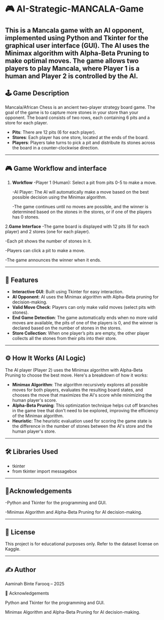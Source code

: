 # 🎮 AI-Strategic-MANCALA-Game

This is a Mancala game with an AI opponent, implemented using Python and Tkinter for the graphical user interface (GUI). The AI uses the Minimax algorithm with Alpha-Beta Pruning to make optimal moves. The game allows two players to play Mancala, where Player 1 is a human and Player 2 is controlled by the AI.
---

## 🕹️ Game Description
Mancala/African Chess is an ancient two-player strategy board game. The goal of the game is to capture more stones in your store than your opponent. The board consists of two rows, each containing 6 pits and a store for each player.

- **Pits**: There are 12 pits (6 for each player).
- **Stores**:  Each player has one store, located at the ends of the board.
- **Players**: Players take turns to pick a pit and distribute its stones across the board in a counter-clockwise direction.

---
## 🎮 Game Workflow and interface

1. **Workflow**
   -Player 1 (Human): Select a pit from pits 0-5 to make a move.
   
   -AI Player: The AI will automatically make a move based on the best possible decision using the Minimax algorithm.
   
   -The game continues until no moves are possible, and the winner is determined based on the stones in the stores, or if one of the players has 0 stones.

   
 2.**Game Interface**
   -The game board is displayed with 12 pits (6 for each player) and 2 stores (one for each player).
   
   -Each pit shows the number of stones in it.
   
   -Players can click a pit to make a move.
   
   -The game announces the winner when it ends.

---

## 🚀 Features
- **Interactive GUI**: Built using Tkinter for easy interaction.
- **AI Opponent**: AI uses the Minimax algorithm with Alpha-Beta pruning for decision-making.
- **Valid Move Check**: Players can only make valid moves (select pits with stones).
- **End Game Detection**: The game automatically ends when no more valid moves are available, the pits of one of the players is 0, and the winner is declared based on the number of stones in the stores.
- **Store Collection**: When one player’s pits are empty, the other player collects all the stones from their pits into their store.

---


## ⚙️ How It Works (AI Logic)
The AI player (Player 2) uses the Minimax algorithm with Alpha-Beta Pruning to choose the best move. Here's a breakdown of how it works:
- **Minimax Algorithm**: The algorithm recursively explores all possible moves for both players, evaluates the resulting board states, and chooses the move that maximizes the AI's score while minimizing the human player's score.
- **Alpha-Beta Pruning**: This optimization technique helps cut off branches in the game tree that don't need to be explored, improving the efficiency of the Minimax algorithm.
- **Heuristic**: The heuristic evaluation used for scoring the game state is the difference in the number of stones between the AI's store and the human player's store.

---

## 🛠️ Libraries Used
- tkinter
- from tkinter import messagebox

---
## 📌Acknowledgements
   -Python and Tkinter for the programming and GUI.
   
   -Minimax Algorithm and Alpha-Beta Pruning for AI decision-making.

---
## 📄 License
This project is for educational purposes only. Refer to the dataset license on Kaggle.

---
## ✍️ Author
Aaminah Binte Farooq – 2025









📌 Acknowledgements

Python and Tkinter for the programming and GUI.

Minimax Algorithm and Alpha-Beta Pruning for AI decision-making.
